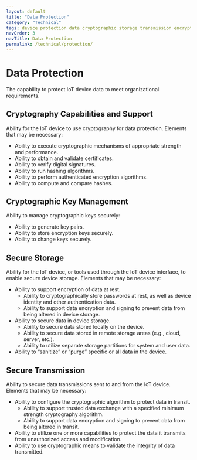 ```yaml
---
layout: default
title: "Data Protection"
category: "Technical"
tags: device protection data cryptographic storage transmission encryption certificate signature hash algorithm key integrity 
navOrder: 3
navTitle: Data Protection
permalink: /technical/protection/
---
```


# Data Protection
 
The capability to protect IoT device data to meet organizational requirements.
 
## Cryptography Capabilities and Support
 
Ability for the IoT device to use cryptography for data protection. Elements that may be necessary:
-	Ability to execute cryptographic mechanisms of appropriate strength and performance. 
-	Ability to obtain and validate certificates.
-	Ability to verify digital signatures.
-	Ability to run hashing algorithms.
-	Ability to perform authenticated encryption algorithms.
-	Ability to compute and compare hashes.
 
## Cryptographic Key Management
 
Ability to manage cryptographic keys securely:
-	Ability to generate key pairs.
-	Ability to store encryption keys securely.
-	Ability to change keys securely.
 
## Secure Storage
 
Ability for the IoT device, or tools used through the IoT device interface, to enable secure device storage. Elements that may be necessary:
-	Ability to support encryption of data at rest.
    -	Ability to cryptographically store passwords at rest, as well as device identity and other authentication data.
    -	Ability to support data encryption and signing to prevent data from being altered in device storage.
-	Ability to secure data in device storage.
    -	Ability to secure data stored locally on the device.
    -	Ability to secure data stored in remote storage areas (e.g., cloud, server, etc.).
    -	Ability to utilize separate storage partitions for system and user data.
-	Ability to “sanitize” or “purge” specific or all data in the device.
 
## Secure Transmission
 
Ability to secure data transmissions sent to and from the IoT device. Elements that may be necessary:
-	Ability to configure the cryptographic algorithm to protect data in transit.
    -	Ability to support trusted data exchange with a specified minimum strength cryptography algorithm.
    -	Ability to support data encryption and signing to prevent data from being altered in transit.
-	Ability to utilize one or more capabilities to protect the data it transmits from unauthorized access and modification.
-	Ability to use cryptographic means to validate the integrity of data transmitted.
 
